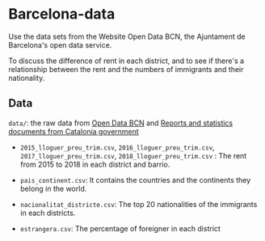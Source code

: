 # Barcelona-data
Use the data sets from the Website Open Data BCN, the Ajuntament de Barcelona's open data service.  

To discuss the difference of rent in each district, and to see if there's a relationship between the rent and the numbers of immigrants and their nationality.


## Data

`data/`: the raw data from [Open Data BCN](https://opendata-ajuntament.barcelona.cat/) and [Reports and statistics documents from Catalonia government](https://www.bcn.cat/estadistica/angles/dades/inf/)

- `2015_lloguer_preu_trim.csv`, 
    `2016_lloguer_preu_trim.csv`, 
    `2017_lloguer_preu_trim.csv`, 
    `2018_lloguer_preu_trim.csv` : The rent from 2015 to 2018 in each district and barrio.

- `pais_continent.csv`: It contains the countries and the continents they belong in the world.

- `nacionalitat_districte.csv`: The top 20 nationalities of the immigrants in each districts.

- `estrangera.csv`: The percentage of foreigner in each district


